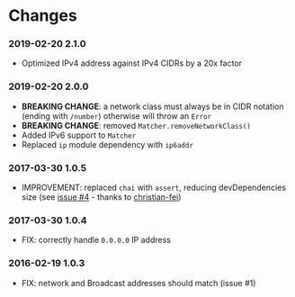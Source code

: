# Changes

### 2019-02-20 2.1.0
 - Optimized IPv4 address against IPv4 CIDRs by a 20x factor

### 2019-02-20 2.0.0
 - **BREAKING CHANGE**: a network class must always be in CIDR notation (ending with `/number`) otherwise will throw an `Error`
 - **BREAKING CHANGE**: removed `Matcher.removeNetworkClass()`
 - Added IPv6 support to `Matcher`
 - Replaced `ip` module dependency with `ip6addr`

### 2017-03-30 1.0.5
 - IMPROVEMENT: replaced `chai` with `assert`, reducing devDependencies size (see [issue #4](https://github.com/pracucci/node-cidr-matcher/issues/4) - thanks to [christian-fei](https://github.com/christian-fei))

### 2017-03-30 1.0.4
 - FIX: correctly handle `0.0.0.0` IP address

### 2016-02-19 1.0.3
 - FIX: network and Broadcast addresses should match (issue #1)

